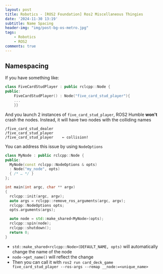 ```yaml
---
layout: post
title: Robotics - [ROS2 Foundation] Ros2 Miscellaneous Thingies
date: '2024-11-30 13:19'
subtitle: Name Spacing
header-img: "img/post-bg-os-metro.jpg"
tags:
    - Robotics
    - ROS2
comments: true
---
```


## Namespacing

If you have something like:

```cpp
class FiveCardStudPlayer : public rclcpp::Node {
public:
    FiveCardStudPlayer() : Node("five_card_stud_player"){
    ...
    }}
```

And you launch 2 instances of `five_card_stud_player`, ROS2 Humble **won't** crash the nodes. Instead, it will have two nodes with the colliding names

```
/five_card_stud_dealer
/five_card_stud_player
/five_card_stud_player    ← collision!
```

You can address this issue by using `NodeOptions`

```cpp
class MyNode : public rclcpp::Node {
public:
  MyNode(const rclcpp::NodeOptions & opts)
  : Node("my_node", opts)
  { /* … */ }
};

int main(int argc, char ** argv)
{
  rclcpp::init(argc, argv);
  auto args = rclcpp::remove_ros_arguments(argc, argv);
  rclcpp::NodeOptions opts;
  opts.arguments(args);

  auto node = std::make_shared<MyNode>(opts);
  rclcpp::spin(node);
  rclcpp::shutdown();
  return 0;
}
```

- `std::make_shared<rclcpp::Node>(DEFAULT_NAME, opts)` will automatically change the name of the node
- `node->get_name()` will reflect the change
- Then you can call it with `ros2 run card_deck_game five_card_stud_player --ros-args --remap __node:=<unique_name>`